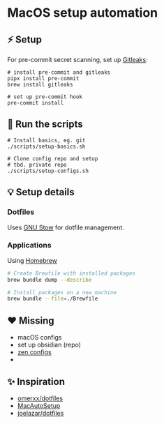 # MacOS setup automation

## ⚡ Setup

For pre-commit secret scanning, set up [Gitleaks](https://github.com/gitleaks/):

```shell
# install pre-commit and gitleaks
pipx install pre-commit
brew install gitleaks

# set up pre-commit hook
pre-commit install
```

## 🔧 Run the scripts

```shell
# Install basics, eg. git
./scripts/setup-basics.sh

# Clone config repo and setup
# tbd. private repo
./scripts/setup-configs.sh
```

## 💡 Setup details

### Dotfiles

Uses [GNU Stow](https://www.gnu.org/software/stow/) for dotfile management.

### Applications

Using [Homebrew](https://brew.sh/)

```sh
# Create Brewfile with installed packages
brew bundle dump --describe

# Install packages on a new machine
brew bundle --file=./Brewfile
```

## ♥️ Missing

- macOS configs
- set up obsidian (repo)
- [zen configs](https://www.reddit.com/r/zen_browser/comments/1l051dx/managing_zen_with_dotfiles/)
-

## ✨ Inspiration

- [omerxx/dotfiles](https://github.com/omerxx/dotfiles)
- [MacAutoSetup](https://github.com/NLaundry/MacAutoSetup)
- [joelazar/dotfiles](https://github.com/joelazar/dotfiles)
